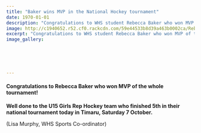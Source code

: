 ```yaml
---
title: "Baker wins MVP in the National Hockey tournament"
date: 1970-01-01
description: "Congratulations to WHS student Rebecca Baker who won MVP of the whole tournament!.."
image: http://c1940652.r52.cf0.rackcdn.com/59e44533b8d39a463b0002ca/Rebecca-Baker-only-rep-side-sept-2017.jpg
excerpt: "Congratulations to WHS student Rebecca Baker who won MVP of the whole tournament!"
image_gallery:
    
    
    
    
    
---
```


<h4>Congratulations to Rebecca Baker who won MVP of the whole tournament!</h4>
<p><strong><strong></strong>Well done to the U15 Girls Rep Hockey team who finished 5th in their national tournament today in Timaru, Saturday 7 October.</strong></p>
<p>(Lisa Murphy, WHS Sports Co-ordinator)</p>

